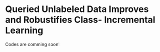 # Queried Unlabeled Data Improves and Robustifies Class- Incremental Learning

Codes are comming soon!
